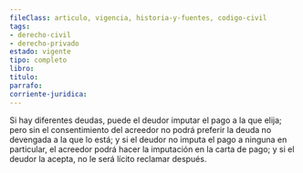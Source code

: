 ```yaml
---
fileClass: articulo, vigencia, historia-y-fuentes, codigo-civil
tags:
- derecho-civil
- derecho-privado
estado: vigente
tipo: completo
libro:
titulo:
parrafo:
corriente-juridica:
---
```

Si hay diferentes deudas, puede el deudor imputar el pago a la que elija; pero sin el consentimiento del acreedor no podrá preferir la deuda no devengada a la que lo está; y si el deudor no imputa el pago a ninguna en particular, el acreedor podrá hacer la imputación en la carta de pago; y si el deudor la acepta, no le será lícito reclamar después.